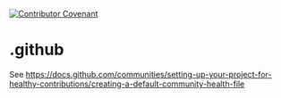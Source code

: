 [![Contributor Covenant](https://img.shields.io/badge/Contributor%20Covenant-2.1-4baaaa.svg)](docs/CODE_OF_CONDUCT.md)

# .github

See https://docs.github.com/communities/setting-up-your-project-for-healthy-contributions/creating-a-default-community-health-file

